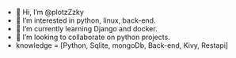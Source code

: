 - 👋 Hi, I’m @plotzZzky
- 👀 I’m interested in python, linux, back-end. 
- 🌱 I’m currently learning Django and docker.
- 💞️ I’m looking to collaborate on python projects.
- knowledge = [Python, Sqlite, mongoDb, Back-end, Kivy, Restapi]

<!---
plotzZzky/plotzZzky is a ✨ special ✨ repository because its `README.md` (this file) appears on your GitHub profile.
You can click the Preview link to take a look at your changes.
--->
